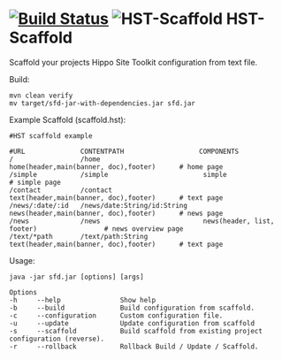 [![Build Status](https://travis-ci.org/jbloemendal/hst-scaffold.svg?branch=master)](https://travis-ci.org/jbloemendal/hst-scaffold)
![HST-Scaffold](https://raw.githubusercontent.com/jbloemendal/hst-scaffold/master/logo.png)
HST-Scaffold
============

Scaffold your projects Hippo Site Toolkit configuration from text file.

Build:
```
mvn clean verify
mv target/sfd-jar-with-dependencies.jar sfd.jar
```

Example Scaffold (scaffold.hst):
```
#HST scaffold example

#URL              CONTENTPATH                   COMPONENTS
/                 /home                          home(header,main(banner, doc),footer)      # home page
/simple           /simple                        simple                                     # simple page
/contact          /contact                       text(header,main(banner, doc),footer)      # text page
/news/:date/:id   /news/date:String/id:String    news(header,main(banner, doc),footer)      # news page
/news             /news                          news(header, list, footer)                 # news overview page
/text/*path       /text/path:String              text(header,main(banner, doc),footer)      # text page
```

Usage:
```
java -jar sfd.jar [options] [args]

Options
-h     --help               Show help
-b     --build              Build configuration from scaffold.
-c     --configuration      Custom configuration file.
-u     --update             Update configuration from scaffold
-s     --scaffold           Build scaffold from existing project configuration (reverse).
-r     --rollback           Rollback Build / Update / Scaffold.
```